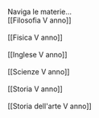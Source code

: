 Naviga le materie...<br>
[[Filosofia V anno]]<br>
<br>
[[Fisica V anno]]<br>
<br>
[[Inglese V anno]]<br>
<br>
[[Scienze V anno]]<br>
<br>
[[Storia V anno]]<br>
<br>
[[Storia dell'arte V anno]]<br>
